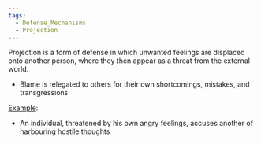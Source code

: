 ```yaml
---
tags:
  - Defense_Mechanisms
  - Projection
---
```

Projection is a form of defense in which unwanted feelings are displaced onto another person, where they then appear as a threat from the external world.
- Blame is relegated to others for their own shortcomings, mistakes, and transgressions

<u>Example</u>:
- An individual, threatened by his own angry feelings, accuses another of harbouring hostile thoughts